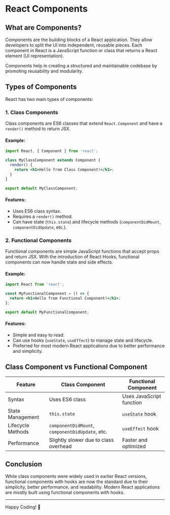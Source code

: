 # React Components

## What are Components?
Components are the building blocks of a React application. They allow developers to split the UI into independent, reusable pieces. Each component in React is a JavaScript function or class that returns a React element (UI representation).

Components help in creating a structured and maintainable codebase by promoting reusability and modularity.

## Types of Components
React has two main types of components:

### 1. Class Components
Class components are ES6 classes that extend `React.Component` and have a `render()` method to return JSX.

#### Example:
```jsx
import React, { Component } from 'react';

class MyClassComponent extends Component {
  render() {
    return <h1>Hello from Class Component!</h1>;
  }
}

export default MyClassComponent;
```

#### Features:
- Uses ES6 class syntax.
- Requires a `render()` method.
- Can have state (`this.state`) and lifecycle methods (`componentDidMount`, `componentDidUpdate`, etc.).

### 2. Functional Components
Functional components are simple JavaScript functions that accept props and return JSX. With the introduction of React Hooks, functional components can now handle state and side effects.

#### Example:
```jsx
import React from 'react';

const MyFunctionalComponent = () => {
  return <h1>Hello from Functional Component!</h1>;
};

export default MyFunctionalComponent;
```

#### Features:
- Simple and easy to read.
- Can use hooks (`useState`, `useEffect`) to manage state and lifecycle.
- Preferred for most modern React applications due to better performance and simplicity.

## Class Component vs Functional Component
| Feature            | Class Component | Functional Component |
|-------------------|----------------|----------------------|
| Syntax           | Uses ES6 class  | Uses JavaScript function |
| State Management | `this.state`    | `useState` hook |
| Lifecycle Methods | `componentDidMount`, `componentDidUpdate`, etc. | `useEffect` hook |
| Performance      | Slightly slower due to class overhead | Faster and optimized |

## Conclusion
While class components were widely used in earlier React versions, functional components with hooks are now the standard due to their simplicity, better performance, and readability. Modern React applications are mostly built using functional components with hooks.

---

Happy Coding! 🚀
